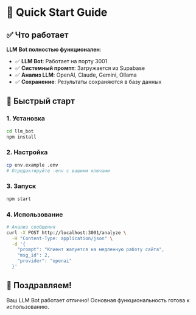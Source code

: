 # 🚀 Quick Start Guide

## ✅ Что работает

**LLM Bot полностью функционален**:

- ✅ **LLM Bot**: Работает на порту 3001
- ✅ **Системный промпт**: Загружается из Supabase  
- ✅ **Анализ LLM**: OpenAI, Claude, Gemini, Ollama
- ✅ **Сохранение**: Результаты сохраняются в базу данных

## 🚀 Быстрый старт

### 1. Установка
```bash
cd llm_bot
npm install
```

### 2. Настройка
```bash
cp env.example .env
# Отредактируйте .env с вашими ключами
```

### 3. Запуск
```bash
npm start
```

### 4. Использование
```bash
# Анализ сообщения
curl -X POST http://localhost:3001/analyze \
  -H "Content-Type: application/json" \
  -d '{
    "prompt": "Клиент жалуется на медленную работу сайта",
    "msg_id": 2,
    "provider": "openai"
  }'
```

## 🎉 Поздравляем!

Ваш LLM Bot работает отлично! Основная функциональность готова к использованию.
